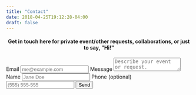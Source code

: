 ```yaml
---
title: "Contact"
date: 2018-04-25T19:12:28-04:00
draft: false
---
```


<h4>
  <center>
Get in touch here for private event/other requests, collaborations, or just to say, "Hi!"
  </center>
</h4>

<form method="POST" action="https://formspree.io/grant@grantswiftmusic.com">
  <label for="email">Email</label>
  <input name="email" placeholder="me@example.com" type="email" required>
  <label for="message">Message</label>
  <textarea name="message" placeholder="Describe your event or request." required></textarea>
  <label for="name">Name</label>
  <input type="text" name="name" placeholder="Jane Doe" required>
  <label for="phone">Phone (optional)</label>
  <input type="tel" name="phone" placeholder="(555) 555-555">
  <button type="submit">Send</button>
</form>
